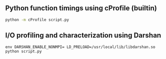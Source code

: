
## Python function timings using cProfile (builtin)

```bash
python -m cProfile script.py
```

## I/O profiling and characterization using Darshan

```
env DARSHAN_ENABLE_NONMPI= LD_PRELOAD=/usr/local/lib/libdarshan.so python script.py
```

